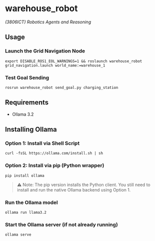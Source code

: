 # warehouse_robot  
*(3806ICT) Robotics Agents and Reasoning*

## Usage

### Launch the Grid Navigation Node
```
export DISABLE_ROS1_EOL_WARNINGS=1 && roslaunch warehouse_robot grid_navigation.launch world_name:=warehouse_1
```

### Test Goal Sending
```
rosrun warehouse_robot send_goal.py charging_station
```

## Requirements

- Ollama 3.2

## Installing Ollama

### Option 1: Install via Shell Script
```
curl -fsSL https://ollama.com/install.sh | sh
```

### Option 2: Install via pip (Python wrapper)
```
pip install ollama
```

> ⚠️ Note: The pip version installs the Python client. You still need to install and run the native Ollama backend using Option 1.

### Run the Ollama model
```
ollama run llama3.2
```

### Start the Ollama server (if not already running)
```
ollama serve
```

